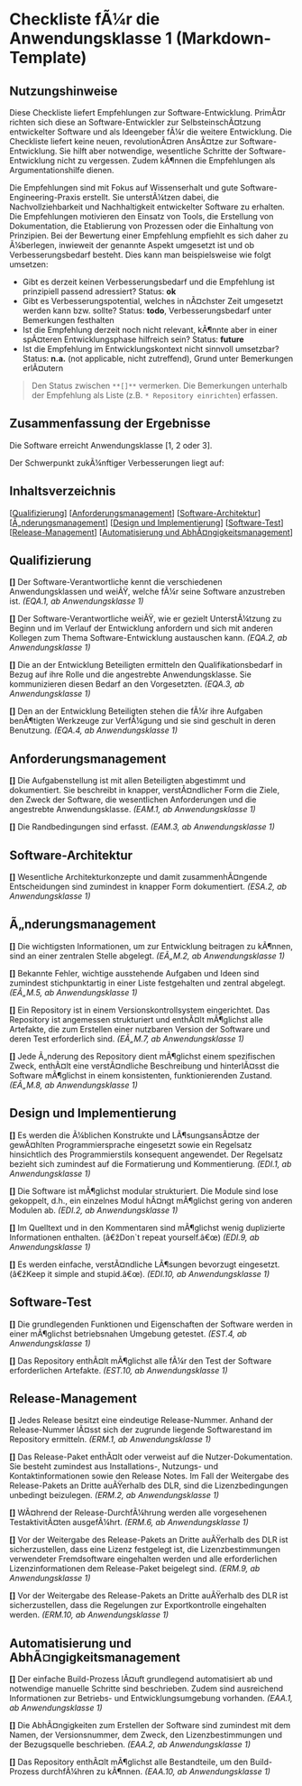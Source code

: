 # Checkliste fÃ¼r die Anwendungsklasse 1 (Markdown-Template)

## Nutzungshinweise
Diese Checkliste liefert Empfehlungen zur Software-Entwicklung. PrimÃ¤r richten sich diese an Software-Entwickler zur SelbsteinschÃ¤tzung entwickelter Software und als Ideengeber fÃ¼r die weitere Entwicklung. Die Checkliste liefert keine neuen, revolutionÃ¤ren AnsÃ¤tze zur Software-Entwicklung. Sie hilft aber notwendige, wesentliche Schritte der Software-Entwicklung nicht zu vergessen. Zudem kÃ¶nnen die Empfehlungen als Argumentationshilfe dienen.

Die Empfehlungen sind mit Fokus auf Wissenserhalt und gute Software-Engineering-Praxis erstellt. Sie unterstÃ¼tzen dabei, die Nachvollziehbarkeit und Nachhaltigkeit entwickelter Software zu erhalten. Die Empfehlungen motivieren den Einsatz von Tools, die Erstellung von Dokumentation, die Etablierung von Prozessen oder die Einhaltung von Prinzipien. Bei der Bewertung einer Empfehlung empfiehlt es sich daher zu Ã¼berlegen, inwieweit der genannte Aspekt umgesetzt ist und ob Verbesserungsbedarf besteht. Dies kann man beispielsweise wie folgt umsetzen:

* Gibt es derzeit keinen Verbesserungsbedarf und die Empfehlung ist prinzipiell passend adressiert? Status: **ok**
* Gibt es Verbesserungspotential, welches in nÃ¤chster Zeit umgesetzt werden kann bzw. sollte? Status: **todo**, Verbesserungsbedarf unter Bemerkungen festhalten
* Ist die Empfehlung derzeit noch nicht relevant, kÃ¶nnte aber in einer spÃ¤teren Entwicklungsphase hilfreich sein? Status: **future**
* Ist die Empfehlung im Entwicklungskontext nicht sinnvoll umsetzbar? Status: **n.a.** (not applicable, nicht zutreffend), Grund unter Bemerkungen erlÃ¤utern

> Den Status zwischen `**[]**` vermerken. Die Bemerkungen unterhalb der Empfehlung als Liste (z.B. `* Repository einrichten`) erfassen.

## Zusammenfassung der Ergebnisse
Die Software erreicht Anwendungsklasse [1, 2 oder 3].

Der Schwerpunkt zukÃ¼nftiger Verbesserungen liegt auf:

## Inhaltsverzeichnis
[[Qualifizierung](#qualifizierung)] [[Anforderungsmanagement](#anforderungsmanagement)] [[Software-Architektur](#software-architektur)] [[Ã„nderungsmanagement](#aenderungsmanagement)] [[Design und Implementierung](#design-implementierung)] [[Software-Test](#software-test)] [[Release-Management](#release-management)] [[Automatisierung und AbhÃ¤ngigkeitsmanagement](#automatisierung-abhaengigkeiten)] 

## Qualifizierung <a name="qualifizierung"></a>
**[]** Der Software-Verantwortliche kennt die verschiedenen Anwendungsklassen und weiÃŸ, welche fÃ¼r seine Software anzustreben ist. *(EQA.1, ab Anwendungsklasse 1)*

**[]** Der Software-Verantwortliche weiÃŸ, wie er gezielt UnterstÃ¼tzung zu Beginn und im Verlauf der Entwicklung anfordern und sich mit anderen Kollegen zum Thema Software-Entwicklung austauschen kann. *(EQA.2, ab Anwendungsklasse 1)*

**[]** Die an der Entwicklung Beteiligten ermitteln den Qualifikationsbedarf in Bezug auf ihre Rolle  und die angestrebte Anwendungsklasse. Sie kommunizieren diesen Bedarf an den Vorgesetzten. *(EQA.3, ab Anwendungsklasse 1)*

**[]** Den an der Entwicklung Beteiligten stehen die fÃ¼r ihre Aufgaben benÃ¶tigten Werkzeuge zur VerfÃ¼gung und sie sind geschult in deren Benutzung. *(EQA.4, ab Anwendungsklasse 1)*

## Anforderungsmanagement <a name="anforderungsmanagement"></a>
**[]** Die Aufgabenstellung ist mit allen Beteiligten abgestimmt und dokumentiert. Sie beschreibt in knapper, verstÃ¤ndlicher Form die Ziele, den Zweck der Software, die wesentlichen Anforderungen und die angestrebte Anwendungsklasse. *(EAM.1, ab Anwendungsklasse 1)*

**[]** Die Randbedingungen sind erfasst. *(EAM.3, ab Anwendungsklasse 1)*

## Software-Architektur <a name="software-architektur"></a>
**[]** Wesentliche Architekturkonzepte und damit zusammenhÃ¤ngende Entscheidungen sind zumindest in knapper Form dokumentiert. *(ESA.2, ab Anwendungsklasse 1)*

## Ã„nderungsmanagement <a name="aenderungsmanagement"></a>
**[]** Die wichtigsten Informationen, um zur Entwicklung beitragen zu kÃ¶nnen, sind an einer zentralen Stelle abgelegt. *(EÃ„M.2, ab Anwendungsklasse 1)*

**[]** Bekannte Fehler, wichtige ausstehende Aufgaben und Ideen sind zumindest stichpunktartig in einer Liste festgehalten und zentral abgelegt. *(EÃ„M.5, ab Anwendungsklasse 1)*

**[]** Ein Repository ist in einem Versionskontrollsystem eingerichtet. Das Repository ist angemessen strukturiert und enthÃ¤lt mÃ¶glichst alle Artefakte, die zum Erstellen einer nutzbaren Version der Software und deren Test erforderlich sind. *(EÃ„M.7, ab Anwendungsklasse 1)*

**[]** Jede Ã„nderung des Repository dient mÃ¶glichst einem spezifischen Zweck, enthÃ¤lt eine verstÃ¤ndliche Beschreibung und hinterlÃ¤sst die Software mÃ¶glichst in einem konsistenten, funktionierenden Zustand. *(EÃ„M.8, ab Anwendungsklasse 1)*

## Design und Implementierung <a name="design-implementierung"></a>
**[]** Es werden die Ã¼blichen Konstrukte und LÃ¶sungsansÃ¤tze der gewÃ¤hlten Programmiersprache eingesetzt sowie ein Regelsatz hinsichtlich des Programmierstils konsequent angewendet. Der Regelsatz bezieht sich zumindest auf die Formatierung und Kommentierung. *(EDI.1, ab Anwendungsklasse 1)*

**[]** Die Software ist mÃ¶glichst modular strukturiert. Die Module sind lose gekoppelt, d.h., ein einzelnes Modul hÃ¤ngt mÃ¶glichst gering von anderen Modulen ab. *(EDI.2, ab Anwendungsklasse 1)*

**[]** Im Quelltext und in den Kommentaren sind mÃ¶glichst wenig duplizierte Informationen enthalten. (â€žDon`t repeat yourself.â€œ) *(EDI.9, ab Anwendungsklasse 1)*

**[]** Es werden einfache, verstÃ¤ndliche LÃ¶sungen bevorzugt eingesetzt.  (â€žKeep it simple and stupid.â€œ). *(EDI.10, ab Anwendungsklasse 1)*

## Software-Test <a name="software-test"></a>
**[]** Die grundlegenden Funktionen und Eigenschaften der Software werden in einer mÃ¶glichst betriebsnahen Umgebung getestet. *(EST.4, ab Anwendungsklasse 1)*

**[]** Das Repository enthÃ¤lt mÃ¶glichst alle fÃ¼r den Test der Software erforderlichen Artefakte. *(EST.10, ab Anwendungsklasse 1)*

## Release-Management <a name="release-management"></a>
**[]** Jedes Release besitzt eine eindeutige Release-Nummer. Anhand der Release-Nummer lÃ¤sst sich der zugrunde liegende Softwarestand im Repository ermitteln. *(ERM.1, ab Anwendungsklasse 1)*

**[]** Das Release-Paket enthÃ¤lt oder verweist auf die Nutzer-Dokumentation. Sie besteht zumindest aus Installations-, Nutzungs- und Kontaktinformationen sowie den Release Notes. Im Fall der Weitergabe des Release-Pakets an Dritte auÃŸerhalb des DLR, sind die Lizenzbedingungen unbedingt beizulegen. *(ERM.2, ab Anwendungsklasse 1)*

**[]** WÃ¤hrend der Release-DurchfÃ¼hrung werden alle vorgesehenen TestaktivitÃ¤ten ausgefÃ¼hrt. *(ERM.6, ab Anwendungsklasse 1)*

**[]** Vor der Weitergabe des Release-Pakets an Dritte auÃŸerhalb des DLR ist sicherzustellen, dass eine Lizenz festgelegt ist, die Lizenzbestimmungen verwendeter Fremdsoftware eingehalten werden und alle erforderlichen Lizenzinformationen dem Release-Paket beigelegt sind. *(ERM.9, ab Anwendungsklasse 1)*

**[]** Vor der Weitergabe des Release-Pakets an Dritte auÃŸerhalb des DLR ist sicherzustellen, dass die Regelungen zur Exportkontrolle eingehalten werden. *(ERM.10, ab Anwendungsklasse 1)*

## Automatisierung und AbhÃ¤ngigkeitsmanagement <a name="automatisierung-abhaengigkeiten"></a>
**[]** Der einfache Build-Prozess lÃ¤uft grundlegend automatisiert ab und notwendige manuelle Schritte sind beschrieben. Zudem sind ausreichend Informationen zur Betriebs- und Entwicklungsumgebung vorhanden. *(EAA.1, ab Anwendungsklasse 1)*

**[]** Die AbhÃ¤ngigkeiten zum Erstellen der Software sind zumindest mit dem Namen, der Versionsnummer, dem Zweck, den Lizenzbestimmungen und der Bezugsquelle beschrieben. *(EAA.2, ab Anwendungsklasse 1)*

**[]** Das Repository enthÃ¤lt mÃ¶glichst alle Bestandteile, um den Build-Prozess durchfÃ¼hren zu kÃ¶nnen. *(EAA.10, ab Anwendungsklasse 1)*
